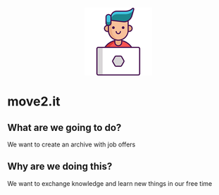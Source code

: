 <p align="center">
  <img src="./assets/icon.png">
</p>

# move2.it

## What are we going to do?

We want to create an archive with job offers

## Why are we doing this?

We want to exchange knowledge and learn new things in our free time
